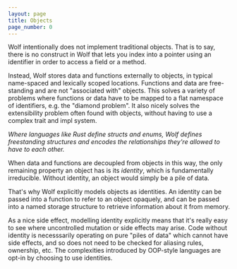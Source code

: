 ```yaml
---
layout: page
title: Objects
page_number: 0
---
```


Wolf intentionally does not implement traditional objects. That is to say, there
is no construct in Wolf that lets you index into a pointer using an identifier
in order to access a field or a method.

Instead, Wolf stores data and functions externally to objects, in typical
name-spaced and lexically scoped locations. Functions and data are free-standing
and are not "associated with" objects. This solves a variety of problems where
functions or data have to be mapped to a flat namespace of identifiers, e.g. the
"diamond problem". It also nicely solves the extensibility problem often found
with objects, without having to use a complex trait and impl system.

*Where languages like Rust define structs and enums, Wolf defines freestanding
structures and encodes the relationships they're allowed to have to each other.*

When data and functions are decoupled from objects in this way, the only remaining
property an object has is its _identity_, which is fundamentally irreducible.
Without identity, an object would simply be a pile of data.

That's why Wolf explicitly models objects as identities. An identity can be
passed into a function to refer to an object opaquely, and can be passed into a
named storage structure to retrieve information about it from memory. 


As a nice side effect, modelling identity explicitly means that it's really easy
to see where uncontrolled mutation or side effects may arise. Code without
identity is necesssarily operating on pure "piles of data" which cannot have
side effects, and so does not need to be checked for aliasing rules, ownership,
etc. The complexities introduced by OOP-style languages are opt-in by choosing
to use identities.